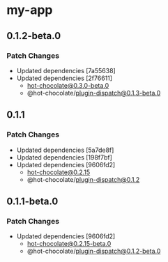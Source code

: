 # my-app

## 0.1.2-beta.0

### Patch Changes

- Updated dependencies [7a55638]
- Updated dependencies [2f76611]
  - hot-chocolate@0.3.0-beta.0
  - @hot-chocolate/plugin-dispatch@0.1.3-beta.0

## 0.1.1

### Patch Changes

- Updated dependencies [5a7de8f]
- Updated dependencies [198f7bf]
- Updated dependencies [9606fd2]
  - hot-chocolate@0.2.15
  - @hot-chocolate/plugin-dispatch@0.1.2

## 0.1.1-beta.0

### Patch Changes

- Updated dependencies [9606fd2]
  - hot-chocolate@0.2.15-beta.0
  - @hot-chocolate/plugin-dispatch@0.1.2-beta.0
